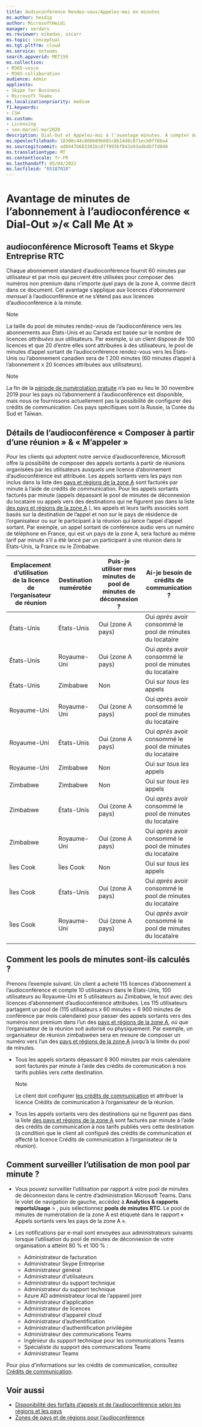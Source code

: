 ```yaml
---
title: Audioconférence Rendez-vous/Appelez-moi en minutes
ms.author: heidip
author: MicrosoftHeidi
manager: serdars
ms.reviewer: mikedav, oscarr
ms.topic: conceptual
ms.tgt.pltfrm: cloud
ms.service: msteams
search.appverid: MET150
ms.collection:
- M365-voice
- M365-collaboration
audience: Admin
appliesto:
- Skype for Business
- Microsoft Teams
ms.localizationpriority: medium
f1.keywords:
- CSH
ms.custom:
- Licensing
- seo-marvel-mar2020
description: Dial-Out et Appelez-moi à l’avantage minutes. À compter du 1er décembre 2019, chaque abonnement à l’audioconférence fournit 60 minutes par utilisateur par mois aux pays de la zone A.
ms.openlocfilehash: 18300c44c806689b601c8b14d8c871ecb0ff6ba4
ms.sourcegitcommit: ad8447b683381bc07f993bf843a93a4bdb77d840
ms.translationtype: MT
ms.contentlocale: fr-FR
ms.lasthandoff: 05/04/2022
ms.locfileid: "65187010"
---
```

# <a name="audio-conferencing-subscription-dial-outcall-me-at-minutes-benefit"></a>Avantage de minutes de l’abonnement à l’audioconférence « Dial-Out »/« Call Me At »

## <a name="microsoft-teams-and-skype-for-business-pstn-audio-conferencing"></a>audioconférence Microsoft Teams et Skype Entreprise RTC

Chaque abonnement standard d’audioconférence fournit 60 minutes par utilisateur et par mois qui peuvent être utilisées pour composer des numéros non premium dans n’importe quel pays de la zone A, comme décrit dans ce document. Cet avantage s’applique aux licences *d’abonnement mensuel* à l’audioconférence et ne s’étend pas aux licences d’audioconférence à la minute.

> [!NOTE]
> La taille du pool de minutes rendez-vous de l’audioconférence vers les abonnements aux États-Unis et au Canada est basée sur le nombre de licences *attribuées* aux utilisateurs. Par exemple, si un client dispose de 100 licences et que 20 d’entre elles sont attribuées à des utilisateurs, le pool de minutes d’appel sortant de l’audioconférence rendez-vous vers les États-Unis ou l’abonnement canadien sera de 1 200 minutes (60 minutes d’appel à l’abonnement x 20 licences attribuées aux utilisateurs).

> [!NOTE]
> La fin de la [période de numérotation gratuite](complimentary-dial-out-period.md) n’a pas eu lieu le 30 novembre 2019 pour les pays où l’abonnement à l’audioconférence est disponible, mais nous ne fournissons actuellement pas la possibilité de configurer des crédits de communication. Ces pays spécifiques sont la Russie, la Corée du Sud et Taïwan.

## <a name="audio-conferencing-dial-out-from-a-meeting--call-me-at-details"></a>Détails de l’audioconférence « Composer à partir d’une réunion » & « M’appeler »

Pour les clients qui adoptent notre service d’audioconférence, Microsoft offre la possibilité de composer des appels sortants à partir de réunions organisées par les utilisateurs auxquels une licence d’abonnement d’audioconférence est attribuée. Les appels sortants vers les pays non inclus dans la liste des [pays et régions de la zone A](audio-conferencing-zones.md) sont facturés par minute à l’aide de crédits de communication. Pour les appels sortants facturés par minute (appels dépassant le pool de minutes de déconnexion du locataire ou appels vers des destinations qui ne figurent pas dans la liste [des pays et régions de la zone A](audio-conferencing-zones.md) ), les appels et leurs tarifs associés sont basés sur la destination de l’appel et non sur le pays de résidence de l’organisateur ou sur le participant à la réunion qui lance l’appel d’appel sortant. Par exemple, un appel sortant de conférence audio vers un numéro de téléphone en France, qui est un pays de la zone A, sera facturé au même tarif par minute s’il a été lancé par un participant à une réunion dans le États-Unis, la France ou le Zimbabwe.

|Emplacement d’utilisation de la licence de l’organisateur de réunion |Destination numérotée |Puis-je utiliser mes minutes de pool de minutes de déconnexion ?|Ai-je besoin de crédits de communication ?|
|---------|---------|---------|---------|
|États-Unis |États-Unis |Oui (zone A pays) |Oui *après* avoir consommé le pool de minutes du locataire         |
|États-Unis |Royaume-Uni|Oui (zone A pays) |  Oui *après* avoir consommé le pool de minutes du locataire       |
|États-Unis     |Zimbabwe|    Non     |     Oui sur *tous les* appels    |
|Royaume-Uni     |Royaume-Uni|Oui (zone A pays) |  Oui *après* avoir consommé le pool de minutes du locataire       |
|Royaume-Uni     |États-Unis |Oui (zone A pays) |  Oui *après* avoir consommé le pool de minutes du locataire       |
|Royaume-Uni     |Zimbabwe|    Non     |   Oui sur *tous les* appels      |
|Zimbabwe     |Zimbabwe|    Non     |    Oui sur *tous les* appels     |
|Zimbabwe     |États-Unis | Oui (zone A pays) | Oui *après* avoir consommé le pool de minutes du locataire        |
|Zimbabwe     |Royaume-Uni | Oui (zone A pays) | Oui *après* avoir consommé le pool de minutes du locataire        |
|Îles Cook     |Îles Cook |   Non      |    Oui sur *tous les* appels     |
|Îles Cook     |États-Unis  | Oui (zone A pays) |  Oui *après* avoir consommé le pool de minutes du locataire       |
|Îles Cook     |Royaume-Uni | Oui (zone A pays) | Oui *après* avoir consommé le pool de minutes du locataire        |
|    |         |         |         |

## <a name="how-are-minute-pools-calculated"></a>Comment les pools de minutes sont-ils calculés ?

Prenons l’exemple suivant. Un client a acheté 115 licences d’abonnement à l’audioconférence et compte 10 utilisateurs dans le États-Unis, 100 utilisateurs au Royaume-Uni et 5 utilisateurs au Zimbabwe, le tout avec des licences d’abonnement d’audioconférence attribuées. Les 115 utilisateurs partagent un pool de (115 utilisateurs x 60 minutes = 6 900 minutes de conférence par mois calendaire) pour passer des appels sortants vers des numéros non premium dans l’un des [pays et régions de la zone A](audio-conferencing-zones.md), *où que* l’organisateur de la réunion soit autorisé ou physiquement. Par exemple, un organisateur de réunion zimbabwéen sera en mesure de composer un numéro vers l’un des [pays et régions de la zone A](audio-conferencing-zones.md) jusqu’à la limite du pool de minutes.

- Tous les appels sortants dépassant 6 900 minutes par mois calendaire sont facturés par minute à l’aide des crédits de communication à nos tarifs publiés vers cette destination.

   > [!NOTE]
   > Le client doit configurer [les crédits de communication](what-are-communications-credits.md) et attribuer la licence Crédits de communication à l’organisateur de la réunion.

- Tous les appels sortants vers des destinations qui ne figurent pas dans la liste [des pays et régions de la zone A](audio-conferencing-zones.md) sont facturés par minute à l’aide des crédits de communication à nos tarifs publiés vers cette destination (à condition que le client ait configuré des crédits de communication et affecté la licence Crédits de communication à l’organisateur de la réunion).

## <a name="how-can-i-monitor-minute-my-pool-usage"></a>Comment surveiller l’utilisation de mon pool par minute ?

- Vous pouvez surveiller l’utilisation par rapport à votre pool de minutes de déconnexion dans le centre d’administration Microsoft Teams. Dans le volet de navigation de gauche, accédez à **Analytics & rapports** **reportsUsage** > , puis sélectionnez **pools de minutes RTC**. Le pool de minutes de numérotation de la zone A est étiqueté dans le rapport « Appels sortants vers les pays de la zone A ».
- Les notifications par e-mail sont envoyées aux administrateurs suivants lorsque l’utilisation du pool de minutes de déconnexion de votre organisation a atteint 80 % et 100 % :

  - Administrateur de facturation
  - Administrateur Skype Entreprise
  - Administrateur général
  - Administrateur d’utilisateurs
  - Administrateur du support technique
  - Administrateur du support technique
  - Azure AD administrateur local de l’appareil joint
  - Administrateur d’application
  - Administrateur de licences
  - Administrateur d’appareil cloud
  - Administrateur d’authentification
  - Administrateur d’authentification privilégiée
  - Administrateur des communications Teams
  - Ingénieur du support technique pour les communications Teams
  - Spécialiste du support des communications Teams
  - Administrateur Teams

Pour plus d’informations sur les crédits de communication, consultez [Crédits de communication](what-are-communications-credits.md).

## <a name="related-topics"></a>Voir aussi

- [Disponibilité des forfaits d’appels et de l’audioconférence selon les régions et les pays](country-and-region-availability-for-audio-conferencing-and-calling-plans/country-and-region-availability-for-audio-conferencing-and-calling-plans.md)
- [Zones de pays et de régions pour l’audioconférence](audio-conferencing-zones.md)
